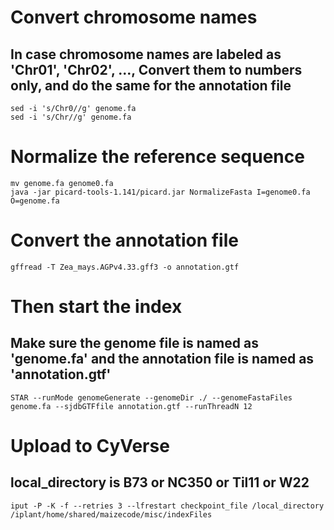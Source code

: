 # Convert chromosome names
## In case chromosome names are labeled as 'Chr01', 'Chr02', ..., Convert them to numbers only, and do the same for the annotation file

    sed -i 's/Chr0//g' genome.fa 
    sed -i 's/Chr//g' genome.fa

# Normalize the reference sequence

    mv genome.fa genome0.fa
    java -jar picard-tools-1.141/picard.jar NormalizeFasta I=genome0.fa O=genome.fa

# Convert the annotation file

    gffread -T Zea_mays.AGPv4.33.gff3 -o annotation.gtf

# Then start the index
## Make sure the genome file is named as 'genome.fa' and the annotation file is named as 'annotation.gtf'

    STAR --runMode genomeGenerate --genomeDir ./ --genomeFastaFiles genome.fa --sjdbGTFfile annotation.gtf --runThreadN 12

# Upload to CyVerse
## local_directory is B73 or NC350 or Til11 or W22

    iput -P -K -f --retries 3 --lfrestart checkpoint_file /local_directory /iplant/home/shared/maizecode/misc/indexFiles
